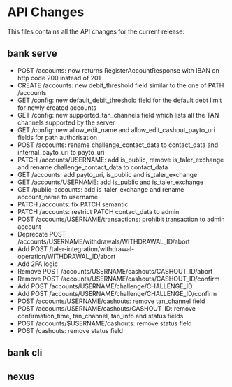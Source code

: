# API Changes

This files contains all the API changes for the current release:

## bank serve

- POST /accounts: now returns RegisterAccountResponse with IBAN on http code 200 instead of 201
- CREATE /accounts: new debit_threshold field similar to the one of PATH /accounts
- GET /config: new default_debit_threshold field for the default debt limit for newly created accounts
- GET /config: new supported_tan_channels field which lists all the TAN channels supported by the server
- GET /config: new allow_edit_name and allow_edit_cashout_payto_uri fields for path authorisation
- POST /accounts: rename challenge_contact_data to contact_data and internal_payto_uri to payto_uri
- PATCH /accounts/USERNAME: add is_public, remove is_taler_exchange and rename challenge_contact_data to contact_data
- GET /accounts: add payto_uri, is_public and is_taler_exchange
- GET /accounts/USERNAME: add is_public and is_taler_exchange
- GET /public-accounts: add is_taler_exchange and rename account_name to username
- PATCH /accounts: fix PATCH semantic
- PATCH /accounts: restrict PATCH contact_data to admin
- POST /accounts/USERNAME/transactions: prohibit transaction to admin account
- Deprecate POST /accounts/USERNAME/withdrawals/WITHDRAWAL_ID/abort
- Add POST /taler-integration/withdrawal-operation/WITHDRAWAL_ID/abort
- Add 2FA logic
- Remove POST /accounts/USERNAME/cashouts/CASHOUT_ID/abort
- Remove POST /accounts/USERNAME/cashouts/CASHOUT_ID/confirm
- Add POST /accounts/USERNAME/challenge/CHALLENGE_ID
- Add POST /accounts/USERNAME/challenge/CHALLENGE_ID/confirm
- POST /accounts/USERNAME/cashouts: remove tan_channel field
- POST /accounts/USERNAME/cashouts/CASHOUT_ID: remove confirmation_time, tan_channel, tan_info and status fields
- POST /accounts/$USERNAME/cashouts: remove status field
- POST /cashouts: remove status field

## bank cli

## nexus
